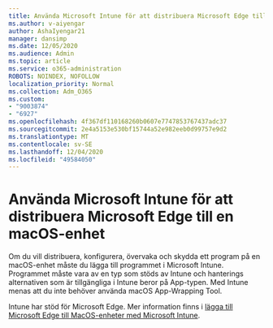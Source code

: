 ```yaml
---
title: Använda Microsoft Intune för att distribuera Microsoft Edge till en macOS-enhet
ms.author: v-aiyengar
author: AshaIyengar21
manager: dansimp
ms.date: 12/05/2020
ms.audience: Admin
ms.topic: article
ms.service: o365-administration
ROBOTS: NOINDEX, NOFOLLOW
localization_priority: Normal
ms.collection: Adm_O365
ms.custom:
- "9003874"
- "6927"
ms.openlocfilehash: 4f367df110168260b0607e7747853767437adc37
ms.sourcegitcommit: 2e4a5153e530bf15744a52e982eeb0d99757e9d2
ms.translationtype: MT
ms.contentlocale: sv-SE
ms.lasthandoff: 12/04/2020
ms.locfileid: "49584050"
---
```

# <a name="use-microsoft-intune-to-deploy-microsoft-edge-to-a-macos-device"></a>Använda Microsoft Intune för att distribuera Microsoft Edge till en macOS-enhet

Om du vill distribuera, konfigurera, övervaka och skydda ett program på en macOS-enhet måste du lägga till programmet i Microsoft Intune. Programmet måste vara av en typ som stöds av Intune och hanterings alternativen som är tillgängliga i Intune beror på App-typen. Med Intune menas att du inte behöver använda macOS App-Wrapping Tool.

Intune har stöd för Microsoft Edge. Mer information finns i [lägga till Microsoft Edge till MacOS-enheter med Microsoft Intune](https://go.microsoft.com/fwlink/?linkid=2134949).